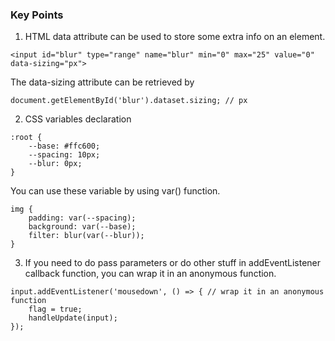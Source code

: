 ### Key Points

1. HTML data attribute can be used to store some extra info on an element.
```
<input id="blur" type="range" name="blur" min="0" max="25" value="0" data-sizing="px">
```
The data-sizing attribute can be retrieved by
```
document.getElementById('blur').dataset.sizing; // px
```
2. CSS variables declaration
```
:root {
    --base: #ffc600;
    --spacing: 10px;
    --blur: 0px;
}
```
You can use these variable by using var() function.
```
img {
    padding: var(--spacing);
    background: var(--base);
    filter: blur(var(--blur));
}
```
3. If you need to do pass parameters or do other stuff in addEventListener callback function, you can wrap it in an anonymous function.
```
input.addEventListener('mousedown', () => { // wrap it in an anonymous function
    flag = true;
    handleUpdate(input);
});
```
